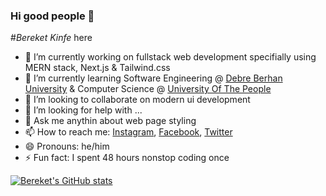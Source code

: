 ### Hi good people 👋

#_Bereket Kinfe_ here

- 🔭 I’m currently working on fullstack web development specifially using MERN stack,  Next.js & Tailwind.css
- 🌱 I’m currently learning Software Engineering @ [Debre Berhan University](https://www.dbu.edu.et/) & Computer Science @ [University Of The People](https://www.uopeople.edu/)
- 👯 I’m looking to collaborate on modern ui development
- 🤔 I’m looking for help with ...
- 💬 Ask me anythin about web page styling
- 📫 How to reach me: [Instagram](https://www.instagram.com/bekione23/), [Facebook](https://www.facebook.com/bereket.beki.98478), [Twitter](https://twitter.com/bekione23)
- 😄 Pronouns: he/him
- ⚡ Fun fact: I spent 48 hours nonstop coding once

[![Bereket's GitHub stats](https://github-readme-stats.vercel.app/api?username=bekione&show_icons=true&theme=ayu-mirage)](https://github.com/anuraghazra/github-readme-stats)

